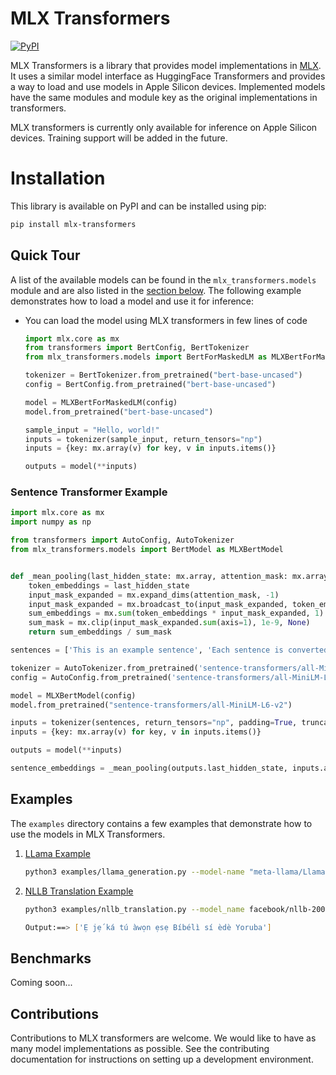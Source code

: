 # MLX Transformers

[![PyPI](https://img.shields.io/pypi/v/mlx-transformers?color=red)](https://pypi.org/project/mlx-transformers/)


MLX Transformers is a library that provides model implementations in [MLX](https://github.com/ml-explore/mlx). It uses a similar model interface as HuggingFace Transformers and provides a way to load and use models in Apple Silicon devices. Implemented models have the same modules and module key as the original implementations in transformers.

MLX transformers is currently only available for inference on Apple Silicon devices. Training support will be added in the future.

# Installation

This library is available on PyPI and can be installed using pip:

```bash
pip install mlx-transformers
```


## Quick Tour

A list of the available models can be found in the `mlx_transformers.models` module and are also listed in the [section below](#available-model-architectures). The following example demonstrates how to load a model and use it for inference:


- You can load the model using MLX transformers in few lines of code

    ```python
    import mlx.core as mx
    from transformers import BertConfig, BertTokenizer
    from mlx_transformers.models import BertForMaskedLM as MLXBertForMaskedLM

    tokenizer = BertTokenizer.from_pretrained("bert-base-uncased")
    config = BertConfig.from_pretrained("bert-base-uncased")
    
    model = MLXBertForMaskedLM(config)
    model.from_pretrained("bert-base-uncased")

    sample_input = "Hello, world!"
    inputs = tokenizer(sample_input, return_tensors="np")
    inputs = {key: mx.array(v) for key, v in inputs.items()}

    outputs = model(**inputs)
    ```

### Sentence Transformer Example

```python
import mlx.core as mx
import numpy as np

from transformers import AutoConfig, AutoTokenizer
from mlx_transformers.models import BertModel as MLXBertModel


def _mean_pooling(last_hidden_state: mx.array, attention_mask: mx.array):
    token_embeddings = last_hidden_state
    input_mask_expanded = mx.expand_dims(attention_mask, -1)
    input_mask_expanded = mx.broadcast_to(input_mask_expanded, token_embeddings.shape).astype(mx.float32)
    sum_embeddings = mx.sum(token_embeddings * input_mask_expanded, 1)
    sum_mask = mx.clip(input_mask_expanded.sum(axis=1), 1e-9, None)
    return sum_embeddings / sum_mask

sentences = ['This is an example sentence', 'Each sentence is converted']

tokenizer = AutoTokenizer.from_pretrained('sentence-transformers/all-MiniLM-L6-v2')
config = AutoConfig.from_pretrained('sentence-transformers/all-MiniLM-L6-v2')

model = MLXBertModel(config)
model.from_pretrained("sentence-transformers/all-MiniLM-L6-v2")

inputs = tokenizer(sentences, return_tensors="np", padding=True, truncation=True)
inputs = {key: mx.array(v) for key, v in inputs.items()}

outputs = model(**inputs)

sentence_embeddings = _mean_pooling(outputs.last_hidden_state, inputs.attention_mask)
```


## Examples

The `examples` directory contains a few examples that demonstrate how to use the models in MLX Transformers. 

1. [LLama Example](examples/llama_generation.py)
    ```bash
    python3 examples/llama_generation.py --model-name "meta-llama/Llama-2-7b-hf"  
    ```

2. [NLLB Translation Example](examples/nllb_translation.py)
    ```bash
    python3 examples/nllb_translation.py --model_name facebook/nllb-200-distilled-600M --source_language English --target_language Yoruba --text_to_translate "Let us translate text to Yoruba"

    Output:==> ['Ẹ jẹ́ ká tú àwọn ẹsẹ Bíbélì sí èdè Yoruba']
    ```


## Benchmarks

Coming soon...

## Contributions

Contributions to MLX transformers are welcome. We would like to have as many model implementations as possible.
See the contributing documentation for instructions on setting up a development environment.
